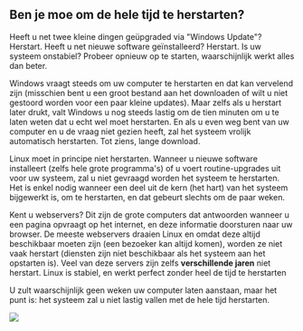 

<div id="corps">

<h2>Ben je moe om de hele tijd te herstarten?</h2>

Heeft u net twee kleine dingen geüpgraded via "Windows Update"? Herstart.
Heeft u net nieuwe software geïnstalleerd? Herstart. Is uw systeem
onstabiel? Probeer opnieuw op te starten, waarschijnlijk werkt alles dan beter.

Windows vraagt steeds om uw computer te herstarten en dat kan vervelend
zijn (misschien bent u een groot bestand aan het downloaden of wilt u niet
gestoord worden voor een paar kleine updates). Maar zelfs als u herstart
later drukt, valt Windows u nog steeds lastig om de tien minuten om
u te laten weten dat u echt wel moet herstarten. En als u even weg
bent van uw computer en u de vraag niet gezien heeft, zal het systeem
vrolijk automatisch herstarten. Tot ziens, lange download.

Linux moet in principe niet herstarten. Wanneer u nieuwe software
installeert (zelfs hele grote programma's) of u voert routine-upgrades
uit voor uw systeem, zal u niet gevraagd worden het systeem te herstarten.
Het is enkel nodig wanneer een deel uit de kern (het hart) van het systeem
bijgewerkt is, om te herstarten, en dat gebeurt slechts om de paar weken.

Kent u webservers? Dit zijn de grote computers dat antwoorden wanneer
u een pagina opvraagt op het internet, en deze informatie doorsturen
naar uw browser. De meeste webservers draaien Linux en omdat deze altijd
beschikbaar moeten zijn (een bezoeker kan altijd komen), worden ze niet
vaak herstart (diensten zijn niet beschikbaar als het systeem aan het
opstarten is). Veel van deze servers zijn zelfs <b>verschillende jaren</b>
niet herstart. Linux is stabiel, en werkt perfect zonder heel de tijd
te herstarten

U zult waarschijnlijk geen weken uw computer laten aanstaan, maar het
punt is: het systeem zal u niet lastig vallen met de hele tijd herstarten.

<img src="Images/reboot_all_the_time_thumb.png" />

</div>


